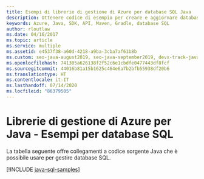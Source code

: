 ```yaml
---
title: Esempi di librerie di gestione di Azure per database SQL Java
description: Ottenere codice di esempio per creare e aggiornare database SQL di Azure con le librerie di gestione di Azure per Java
keywords: Azure, Java, SDK, API, Maven, Gradle, database SQL
author: rloutlaw
ms.date: 04/16/2017
ms.topic: article
ms.service: multiple
ms.assetid: e4537f38-a60d-4218-a9ba-3cba7af61b8b
ms.custom: seo-java-august2019, seo-java-september2019, devx-track-java
ms.openlocfilehash: 741305a626138f2f52c6e1cbdfe0477443df8fcf
ms.sourcegitcommit: 44016b81a15b1625c464e6a7b2bfb55938df20b6
ms.translationtype: HT
ms.contentlocale: it-IT
ms.lasthandoff: 07/14/2020
ms.locfileid: "86379505"
---
```

# <a name="azure-management-libraries-for-java---sql-database-samples"></a>Librerie di gestione di Azure per Java - Esempi per database SQL

La tabella seguente offre collegamenti a codice sorgente Java che è possibile usare per gestire database SQL.

[!INCLUDE [java-sql-samples](includes/java-sql-samples.md)]